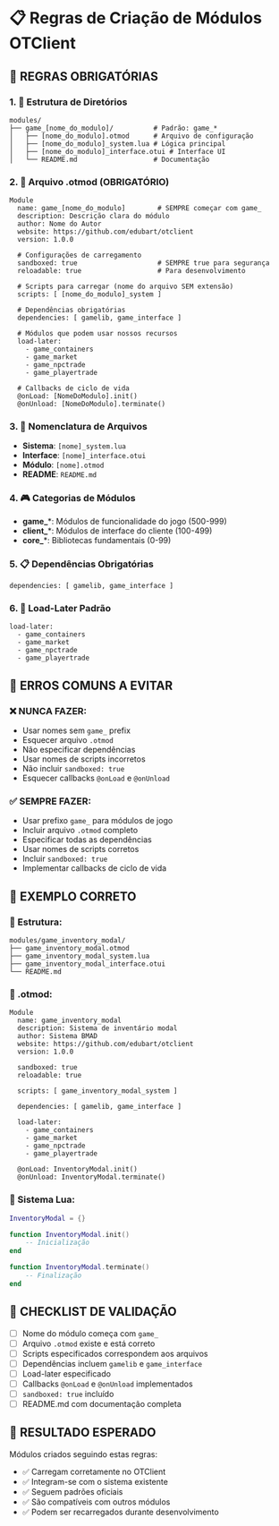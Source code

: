 # 📋 Regras de Criação de Módulos OTClient

## 🎯 **REGRAS OBRIGATÓRIAS**

### **1. 📁 Estrutura de Diretórios**
```
modules/
├── game_[nome_do_modulo]/          # Padrão: game_*
│   ├── [nome_do_modulo].otmod      # Arquivo de configuração
│   ├── [nome_do_modulo]_system.lua # Lógica principal
│   ├── [nome_do_modulo]_interface.otui # Interface UI
│   └── README.md                   # Documentação
```

### **2. 📄 Arquivo .otmod (OBRIGATÓRIO)**
```otmod
Module
  name: game_[nome_do_modulo]        # SEMPRE começar com game_
  description: Descrição clara do módulo
  author: Nome do Autor
  website: https://github.com/edubart/otclient
  version: 1.0.0
  
  # Configurações de carregamento
  sandboxed: true                    # SEMPRE true para segurança
  reloadable: true                   # Para desenvolvimento
  
  # Scripts para carregar (nome do arquivo SEM extensão)
  scripts: [ [nome_do_modulo]_system ]
  
  # Dependências obrigatórias
  dependencies: [ gamelib, game_interface ]
  
  # Módulos que podem usar nossos recursos
  load-later:
    - game_containers
    - game_market
    - game_npctrade
    - game_playertrade
  
  # Callbacks de ciclo de vida
  @onLoad: [NomeDoModulo].init()
  @onUnload: [NomeDoModulo].terminate()
```

### **3. 🔧 Nomenclatura de Arquivos**
- **Sistema**: `[nome]_system.lua`
- **Interface**: `[nome]_interface.otui`
- **Módulo**: `[nome].otmod`
- **README**: `README.md`

### **4. 🎮 Categorias de Módulos**
- **game_***: Módulos de funcionalidade do jogo (500-999)
- **client_***: Módulos de interface do cliente (100-499)
- **core_***: Bibliotecas fundamentais (0-99)

### **5. 📋 Dependências Obrigatórias**
```otmod
dependencies: [ gamelib, game_interface ]
```

### **6. 🔄 Load-Later Padrão**
```otmod
load-later:
  - game_containers
  - game_market
  - game_npctrade
  - game_playertrade
```

## 🚨 **ERROS COMUNS A EVITAR**

### **❌ NUNCA FAZER:**
- Usar nomes sem `game_` prefix
- Esquecer arquivo `.otmod`
- Não especificar dependências
- Usar nomes de scripts incorretos
- Não incluir `sandboxed: true`
- Esquecer callbacks `@onLoad` e `@onUnload`

### **✅ SEMPRE FAZER:**
- Usar prefixo `game_` para módulos de jogo
- Incluir arquivo `.otmod` completo
- Especificar todas as dependências
- Usar nomes de scripts corretos
- Incluir `sandboxed: true`
- Implementar callbacks de ciclo de vida

## 📝 **EXEMPLO CORRETO**

### **📁 Estrutura:**
```
modules/game_inventory_modal/
├── game_inventory_modal.otmod
├── game_inventory_modal_system.lua
├── game_inventory_modal_interface.otui
└── README.md
```

### **📄 .otmod:**
```otmod
Module
  name: game_inventory_modal
  description: Sistema de inventário modal
  author: Sistema BMAD
  website: https://github.com/edubart/otclient
  version: 1.0.0
  
  sandboxed: true
  reloadable: true
  
  scripts: [ game_inventory_modal_system ]
  
  dependencies: [ gamelib, game_interface ]
  
  load-later:
    - game_containers
    - game_market
    - game_npctrade
    - game_playertrade
  
  @onLoad: InventoryModal.init()
  @onUnload: InventoryModal.terminate()
```

### **🔧 Sistema Lua:**
```lua
InventoryModal = {}

function InventoryModal.init()
    -- Inicialização
end

function InventoryModal.terminate()
    -- Finalização
end
```

## 🎯 **CHECKLIST DE VALIDAÇÃO**

- [ ] Nome do módulo começa com `game_`
- [ ] Arquivo `.otmod` existe e está correto
- [ ] Scripts especificados correspondem aos arquivos
- [ ] Dependências incluem `gamelib` e `game_interface`
- [ ] Load-later especificado
- [ ] Callbacks `@onLoad` e `@onUnload` implementados
- [ ] `sandboxed: true` incluído
- [ ] README.md com documentação completa

## 🚀 **RESULTADO ESPERADO**

Módulos criados seguindo estas regras:
- ✅ Carregam corretamente no OTClient
- ✅ Integram-se com o sistema existente
- ✅ Seguem padrões oficiais
- ✅ São compatíveis com outros módulos
- ✅ Podem ser recarregados durante desenvolvimento 
